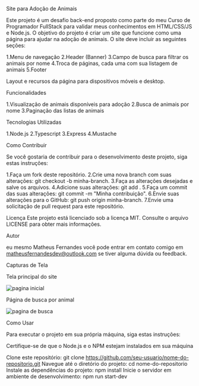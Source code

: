 
Site para Adoção de Animais


Este projeto é um desafio back-end proposto como parte do meu Curso de Programador FullStack 
para validar meus conhecimentos em HTML/CSS/JS e Node.js. 
O objetivo do projeto é criar um site que funcione como uma página para ajudar na adoção de animais. 
O site deve incluir as seguintes seções:

1.Menu de navegação
2.Header (Banner)
3.Campo de busca para filtrar os animais por nome
4.Troca de páginas, cada uma com sua listagem de animais
5.Footer

Layout e recursos da página para dispositivos móveis e desktop.


Funcionalidades 


1.Visualização de animais disponíveis para adoção
2.Busca de animais por nome
3.Paginação das listas de animais


Tecnologias Utilizadas

1.Node.js
2.Typescript
3.Express
4.Mustache

Como Contribuir

Se você gostaria de contribuir para o desenvolvimento deste projeto, siga estas instruções:

1.Faça um fork deste repositório.
2.Crie uma nova branch com suas alterações: git checkout -b minha-branch.
3.Faça as alterações desejadas e salve os arquivos.
4.Adicione suas alterações: git add .
5.Faça um commit das suas alterações: git commit -m "Minha contribuição".
6.Envie suas alterações para o GitHub: git push origin minha-branch.
7.Envie uma solicitação de pull request para este repositório.


Licença
Este projeto está licenciado sob a licença MIT. Consulte o arquivo LICENSE para obter mais informações.

Autor

eu mesmo Matheus Fernandes você pode entrar em contato comigo em matheusfernandesdev@outlook.com se tiver alguma dúvida ou feedback.

Capturas de Tela

Tela principal do site

![pagina inicial](https://user-images.githubusercontent.com/106289356/229003832-fce7d05c-789e-4ad2-944f-3fc3024b0f6f.jpg)

Página de busca por animal 

![pagina de busca](https://user-images.githubusercontent.com/106289356/229003773-62da158f-c9c5-4946-a07c-0e06eff330e8.jpg)


Como Usar

Para executar o projeto em sua própria máquina, siga estas instruções:

Certifique-se de que o Node.js e o NPM estejam instalados em sua máquina

Clone este repositório:
git clone https://github.com/seu-usuario/nome-do-repositorio.git
Navegue até o diretório do projeto: cd nome-do-repositorio
Instale as dependências do projeto: npm install
Inicie o servidor em ambiente de desenvolvimento: npm run start-dev

